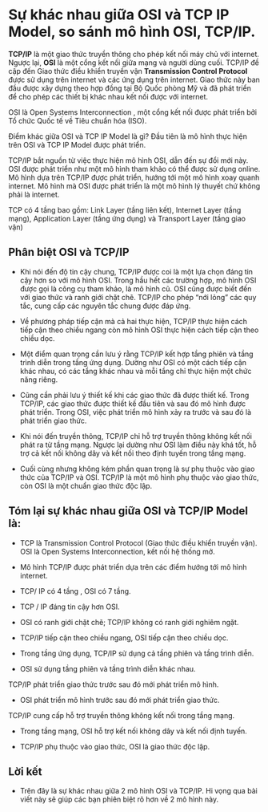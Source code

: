  # Sự khác nhau giữa OSI và TCP IP Model, so sánh mô hình OSI, TCP/IP.
 **TCP/IP** là một giao thức truyền thông cho phép kết nối máy chủ với internet. Ngược lại, **OSI** là một cổng kết nối giữa mạng và người dùng cuối. TCP/IP đề cập đến Giao thức điều khiển truyền vận **Transmission Control Protocol** được sử dụng trên internet và các ứng dụng trên internet. Giao thức này ban đầu được xây dựng theo hợp đồng tại Bộ Quốc phòng Mỹ và đã phát triển để cho phép các thiết bị khác nhau kết nối được với internet.

OSI là Open Systems Interconnection , một cổng kết nối được phát triển bởi Tổ chức Quốc tế về Tiêu chuẩn hóa (ISO).

Điểm khác giữa OSI và TCP IP Model là gì? Đầu tiên là mô hình thực hiện trên OSI và TCP IP Model được phát triển.

TCP/IP bắt nguồn từ việc thực hiện mô hình OSI, dẫn đến sự đổi mới này. OSI được phát triển như một mô hình tham khảo có thể được sử dụng online. Mô hình dựa trên TCP/IP được phát triển, hướng tới một mô hình xoay quanh internet. Mô hình mà OSI được phát triển là một mô hình lý thuyết chứ không phải là internet.

TCP có 4 tầng bao gồm: Link Layer (tầng liên kết), Internet Layer (tầng mạng), Application Layer (tầng ứng dụng) và Transport Layer (tầng giao vận)

## Phân biệt OSI và  TCP/IP
- Khi nói đến độ tin cậy chung, TCP/IP được coi là một lựa chọn đáng tin cậy hơn so với mô hình OSI. Trong hầu hết các trường hợp, mô hình OSI được gọi là công cụ tham khảo, là mô hình cũ. OSI cũng được biết đến với giao thức và ranh giới chặt chẽ. TCP/IP cho phép “nới lỏng” các quy tắc, cung cấp các nguyên tắc chung được đáp ứng.

- Về phương pháp tiếp cận mà cả hai thực hiện, TCP/IP thực hiện cách tiếp cận theo chiều ngang còn mô hình OSI thực hiện cách tiếp cận theo chiều dọc.

- Một điểm quan trọng cần lưu ý rằng TCP/IP kết hợp tầng phiên và tầng trình diễn trong tầng ứng dụng. Dường như OSI có một cách tiếp cận khác nhau, có các tầng khác nhau và mỗi tầng chỉ thực hiện một chức năng riêng.

- Cũng cần phải lưu ý thiết kế khi các giao thức đã được thiết kế. Trong TCP/IP, các giao thức được thiết kế đầu tiên và sau đó mô hình được phát triển. Trong OSI, việc phát triển mô hình xảy ra trước và sau đó là phát triển giao thức.

- Khi nói đến truyền thông, TCP/IP chỉ hỗ trợ truyền thông không kết nối phát ra từ tầng mạng. Ngược lại dường như OSI làm điều này khá tốt, hỗ trợ cả kết nối không dây và kết nối theo định tuyến trong tầng mạng.

- Cuối cùng nhưng không kém phần quan trọng là sự phụ thuộc vào giao thức của TCP/IP và OSI. TCP/IP là một mô hình phụ thuộc vào giao thức, còn OSI là một chuẩn giao thức độc lập.

## Tóm lại sự khác nhau giữa OSI và TCP/IP Model là:

- TCP là Transmission Control Protocol (Giao thức điều khiển truyền vận).
OSI là Open Systems Interconnection, kết nối hệ thống mở.

- Mô hình TCP/IP được phát triển dựa trên các điểm hướng tới mô hình internet.

- TCP/ IP có 4 tầng , OSI có 7 tầng.

- TCP / IP đáng tin cậy hơn OSI.

- OSI có ranh giới chặt chẽ; TCP/IP không có ranh giới nghiêm ngặt.

- TCP/IP tiếp cận theo chiều ngang, OSI tiếp cận theo chiều dọc.

- Trong tầng ứng dụng, TCP/IP sử dụng cả tầng phiên và tầng trình diễn.

- OSI sử dụng tầng phiên và tầng trình diễn khác nhau.

TCP/IP phát triển giao thức trước sau đó mới phát triển mô hình.

- OSI phát triển mô hình trước sau đó mới phát triển giao thức.

TCP/IP cung cấp hỗ trợ truyền thông không kết nối trong tầng mạng.

- Trong tầng mạng, OSI hỗ trợ kết nối không dây và kết nối định tuyến.

- TCP/IP phụ thuộc vào giao thức, OSI là giao thức độc lập.

## Lời kết
- Trên đây là sự khác nhau giữa 2 mô hình OSI và TCP/IP. Hi vọng qua bài viết này sẽ giúp các bạn phiên biệt rõ hơn về 2 mô hình này.